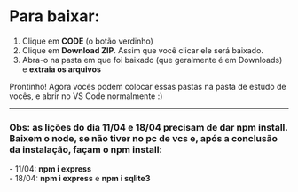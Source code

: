 # Para baixar:

1. Clique em <b>CODE</b> (o botão verdinho) 
2. Clique em <b>Download ZIP</b>. Assim que você clicar ele será baixado. 
3. Abra-o na pasta em que foi baixado (que geralmente é em Downloads) e <b>extraia os arquivos</b>

Prontinho! Agora vocês podem colocar essas pastas na pasta de estudo de vocês, e abrir no VS Code normalmente :)

<hr>

<h3> Obs: as lições do dia 11/04 e 18/04 precisam de dar npm install. Baixem o <b>node</b>, se não tiver no pc de vcs e, após a conclusão da instalação, façam o npm install: </h3>
    - 11/04: <b>npm i express</b> <br>
  - 18/04: <b>npm i express</b> e <b>npm i sqlite3</b> 
